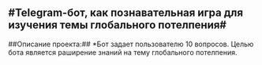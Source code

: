 #Telegram-бот, как познавательная игра для изучения темы глобального потелпения#
-------
##Описание проекта:## 
*Бот задает пользователю 10 вопросов. Целью бота является раширение знаний на тему глобального потелпения. 
